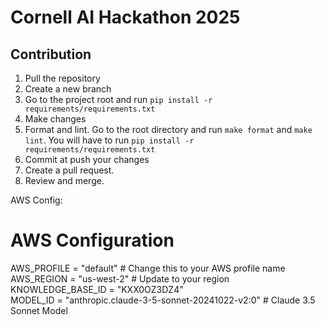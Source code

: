 # Cornell AI Hackathon 2025

## Contribution
1. Pull the repository
2. Create a new branch
3. Go to the project root and run `pip install -r requirements/requirements.txt`
4. Make changes
5. Format and lint. Go to the root directory and run `make format` and `make lint`. You will have to run `pip install -r requirements/requirements.txt`
6. Commit at push your changes
7. Create a pull request.
8. Review and merge.



AWS Config:
# AWS Configuration
AWS_PROFILE = "default"  # Change this to your AWS profile name  
AWS_REGION = "us-west-2"  # Update to your region  
KNOWLEDGE_BASE_ID = "KXX0OZ3DZ4"  
MODEL_ID = "anthropic.claude-3-5-sonnet-20241022-v2:0"  # Claude 3.5 Sonnet Model  
